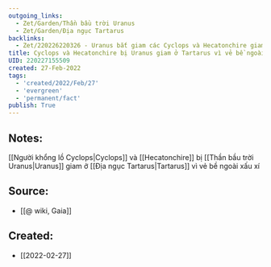 ```yaml
---
outgoing_links:
  - Zet/Garden/Thần bầu trời Uranus
  - Zet/Garden/Địa ngục Tartarus
backlinks:
  - Zet/220226220326 - Uranus bắt giam các Cyclops và Hecatonchire giam vào Tartarus
title: Cyclops và Hecatonchire bị Uranus giam ở Tartarus vì vẻ bề ngoài xấu xí
UID: 220227155509
created: 27-Feb-2022
tags:
  - 'created/2022/Feb/27'
  - 'evergreen'
  - 'permanent/fact'
publish: True
---
```

## Notes:
[[Người khổng lồ Cyclops|Cyclops]] và [[Hecatonchire]] bị [[Thần bầu trời Uranus|Uranus]] giam ở [[Địa ngục Tartarus|Tartarus]] vì vẻ bề ngoài xấu xí

## Source:
- [[@ wiki, Gaia]]

## Created:
- [[2022-02-27]]
